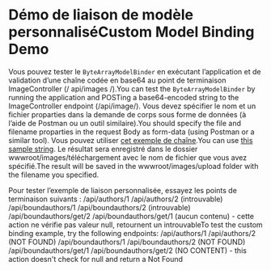 # <a name="custom-model-binding-demo"></a><span data-ttu-id="f4af6-101">Démo de liaison de modèle personnalisé</span><span class="sxs-lookup"><span data-stu-id="f4af6-101">Custom Model Binding Demo</span></span>

<span data-ttu-id="f4af6-102">Vous pouvez tester le `ByteArrayModelBinder` en exécutant l’application et de validation d’une chaîne codée en base64 au point de terminaison ImageController (/ api/images /).</span><span class="sxs-lookup"><span data-stu-id="f4af6-102">You can test the `ByteArrayModelBinder` by running the application and POSTing a base64-encoded string to the ImageController endpoint (/api/image/).</span></span> <span data-ttu-id="f4af6-103">Vous devez spécifier le nom et un fichier proparties dans la demande de corps sous forme de données (à l’aide de Postman ou un outil similaire).</span><span class="sxs-lookup"><span data-stu-id="f4af6-103">You should specify the file and filename proparties in the request Body as form-data (using Postman or a similar tool).</span></span> <span data-ttu-id="f4af6-104">Vous pouvez utiliser [cet exemple de chaîne](Base64String.txt).</span><span class="sxs-lookup"><span data-stu-id="f4af6-104">You can use [this sample string](Base64String.txt).</span></span> <span data-ttu-id="f4af6-105">Le résultat sera enregistré dans le dossier wwwroot/images/téléchargement avec le nom de fichier que vous avez spécifié.</span><span class="sxs-lookup"><span data-stu-id="f4af6-105">The result will be saved in the wwwroot/images/upload folder with the filename you specified.</span></span>

<span data-ttu-id="f4af6-106">Pour tester l’exemple de liaison personnalisée, essayez les points de terminaison suivants : /api/authors/1 /api/authors/2 (introuvable) /api/boundauthors/1 /api/boundauthors/2 (introuvable) /api/boundauthors/get/2 /api/boundauthors/get/1 (aucun contenu) - cette action ne vérifie pas valeur null, retournent un introuvable</span><span class="sxs-lookup"><span data-stu-id="f4af6-106">To test the custom binding example, try the following endpoints: /api/authors/1 /api/authors/2 (NOT FOUND) /api/boundauthors/1 /api/boundauthors/2 (NOT FOUND) /api/boundauthors/get/1 /api/boundauthors/get/2 (NO CONTENT) - this action doesn't check for null and return a Not Found</span></span>
